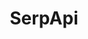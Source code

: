 ---
title: SerpApi
layout: post
image: "/assets/images/projects/serpapi.png"
post-image: "https://builtwithruby.com/assets/images/projects/serpapi.png"
description: Scrape Google and other search engines using a fast, easy, and complete set of APIs
technology: Ruby on Rails, MongoDB
available_on: Web
type: Search API
permalink: /sertapi/
website_link: https://serpapi.com
group: project
---